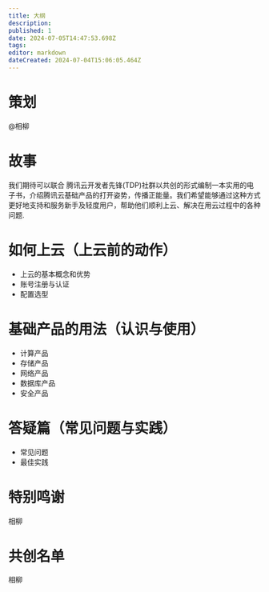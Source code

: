 ```yaml
---
title: 大纲
description: 
published: 1
date: 2024-07-05T14:47:53.698Z
tags: 
editor: markdown
dateCreated: 2024-07-04T15:06:05.464Z
---
```


# 策划

@相柳

# 故事

我们期待可以联合 腾讯云开发者先锋(TDP)社群以共创的形式编制一本实用的电子书，介绍腾讯云基础产品的打开姿势，传播正能量。我们希望能够通过这种方式更好地支持和服务新手及轻度用户，帮助他们顺利上云、解决在用云过程中的各种问题.

# 如何上云（上云前的动作）

  - 上云的基本概念和优势
  - 账号注册与认证
  - 配置选型

# 基础产品的用法（认识与使用）

  - 计算产品
  - 存储产品
  - 网络产品
  - 数据库产品
  - 安全产品

# 答疑篇（常见问题与实践）

  - 常见问题
  - 最佳实践

# 特别鸣谢

相柳

# 共创名单

相柳